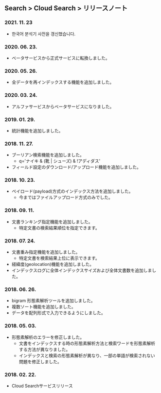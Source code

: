 ## Search > Cloud Search > リリースノート

### 2021. 11. 23
- 한국어 분석기 사전을 갱신했습니다.

### 2020. 06. 23.

- ベータサービスから正式サービスに転換しました。

### 2020. 05. 26.

- 全データを再インデックスする機能を追加しました。

### 2020. 03. 24.

- アルファサービスからベータサービスになりました。

### 2019. 01. 29.

- 統計機能を追加しました。

### 2018. 11. 27.

- ブーリアン検索機能を追加しました。
    - q='ナイキ & (靴 | シューズ) & !アディダス'
- フィールド設定のダウンロード/アップロード機能を追加しました。

### 2018. 10. 23.

- ペイロード(payload)方式のインデックス方法を追加しました。
    - 今まではファイルアップロード方式のみでした。

### 2018. 09. 11.

- 文書ランキング指定機能を追加しました。
    - 特定文書の検索結果順位を指定できます。

### 2018. 07. 24.

- 文書重み指定機能を追加しました。
    - 特定文書を検索結果上位に表示できます。
- 経緯度(geolocation)機能を追加しました。
- インデックスログに全体インデックスサイズおよび全体文書数を追加しました。

### 2018. 06. 26.

- bigram 形態素解析ツールを追加しました。
- 複数ソート機能を追加しました。
- データを配列形式で入力できるようにしました。

### 2018. 05. 03.

- 形態素解析のエラーを修正しました。
    - 文書をインデックスする時の形態素解析方法と検索ワードを形態素解析する方法が異なりました。
    - インデックスと検索の形態素解析が異なり、一部の単語が検索されない問題を修正しました。

### 2018. 02. 22.

- Cloud Searchサービスリリース
